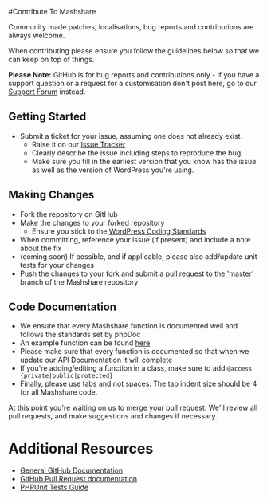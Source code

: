 #Contribute To Mashshare

Community made patches, localisations, bug reports and contributions are always welcome.

When contributing please ensure you follow the guidelines below so that we can keep on top of things.

__Please Note:__ GitHub is for bug reports and contributions only - if you have a support question or a request for a customisation don't post here, go to our [Support Forum](https://www.mashshare.net/support/) instead.

## Getting Started

* Submit a ticket for your issue, assuming one does not already exist.
  * Raise it on our [Issue Tracker](https://github.com/mashshare/Mashshare/issues)
  * Clearly describe the issue including steps to reproduce the bug.
  * Make sure you fill in the earliest version that you know has the issue as well as the version of WordPress you're using.

## Making Changes

* Fork the repository on GitHub
* Make the changes to your forked repository
  * Ensure you stick to the [WordPress Coding Standards](https://codex.wordpress.org/WordPress_Coding_Standards)
* When committing, reference your issue (if present) and include a note about the fix
* (coming soon) If possible, and if applicable, please also add/update unit tests for your changes 
* Push the changes to your fork and submit a pull request to the 'master' branch of the Mashshare repository

## Code Documentation

* We ensure that every Mashshare function is documented well and follows the standards set by phpDoc
* An example function can be found [here](https://gist.github.com/rene-hermenau/8d3d7ee0633ee2f64b4b)
* Please make sure that every function is documented so that when we update our API Documentation it will complete
* If you're adding/editing a function in a class, make sure to add `@access {private|public|protected}`
* Finally, please use tabs and not spaces. The tab indent size should be 4 for all Mashshare code.

At this point you're waiting on us to merge your pull request. We'll review all pull requests, and make suggestions and changes if necessary.

# Additional Resources
* [General GitHub Documentation](http://help.github.com/)
* [GitHub Pull Request documentation](http://help.github.com/send-pull-requests/)
* [PHPUnit Tests Guide](http://phpunit.de/manual/current/en/writing-tests-for-phpunit.html)
